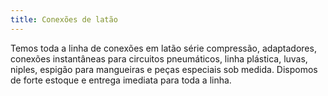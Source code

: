 ```yaml
---
title: Conexões de latão
---
```


Temos toda a linha de conexões em latão série compressão, adaptadores, conexões instantâneas para circuitos pneumáticos, linha plástica, luvas, niples, espigão para mangueiras e peças especiais sob medida. Dispomos de forte estoque e entrega imediata para toda a linha.

